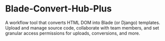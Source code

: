 # Blade-Convert-Hub-Plus
A workflow tool that converts HTML DOM into Blade (or Django) templates. Upload and manage source code, collaborate with team members, and set granular access permissions for uploads, conversions, and more.
